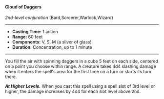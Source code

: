 #### Cloud of Daggers
*2nd-level conjuration* (Bard,Sorcerer,Warlock,Wizard)
___
- **Casting Time:** 1 action
- **Range:** 60 feet
- **Components:** V, S, M (a sliver of glass)
- **Duration:** Concentration, up to 1 minute
---
You fill the air with spinning daggers in a cube 5 feet on each side, centered on a point you choose within range. A creature takes 4d4 slashing damage when it enters the spell's area for the first time on a turn or starts its turn there.

***At Higher Levels.*** When you cast this spell using a spell slot of 3rd level or higher, the damage increases by 4d4 for each slot level above 2nd.